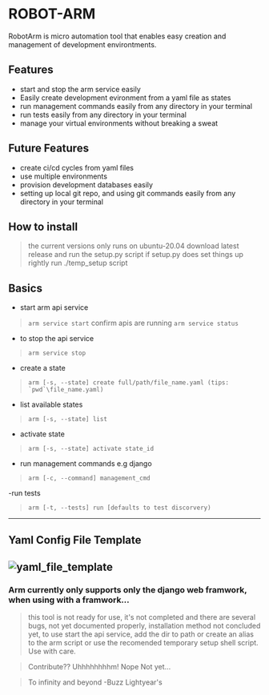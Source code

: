# ROBOT-ARM

RobotArm is micro automation tool that enables easy creation and management of development environtments.

## Features
- start and stop the arm service easily
- Easily create development evironment from a yaml file as states
- run management commands easily from any directory in your terminal
- run tests easily from any directory in your terminal
- manage your virtual environments without breaking a sweat

## Future Features
- create ci/cd cycles from yaml files
- use multiple environments
- provision development databases easily
- setting up local git repo, and using git commands easily from any directory in your terminal

## How to install
> the current versions only runs on ubuntu-20.04
> download latest release
> and run the setup.py script
> if setup.py does set things up rightly run ./temp_setup script

## Basics
- start arm api service
> `` arm service start ``
> confirm apis are running ``arm service status``

- to stop the api service
> `` arm service stop ``

- create a state
> ``arm [-s, --state] create full/path/file_name.yaml (tips: `pwd`\file_name.yaml)``

- list available states
> ``arm [-s, --state] list``

- activate state
> ``arm [-s, --state] activate state_id``

- run management commands e.g django
>``arm [-c, --command] management_cmd``
    
-run tests
>``arm [-t, --tests] run [defaults to test discorvery)``

------------------------------------------------------------------------------------------------------------------------
## Yaml Config File Template
![yaml_file_template](https://user-images.githubusercontent.com/41565098/161405937-e4ecefe8-738b-434e-9666-4ab98f40be64.jpg)
--------------------------------------------------------------------------------------------------------------------------

### Arm currently only supports only the django web framwork, when using with a framwork...

> this tool is not ready for use, it's not completed and there are several bugs, not yet documented properly, installation method not concluded yet, to use start the api service, add the dir to path or create an alias to the arm script or use the recomended temporary setup shell script. Use with care.

> Contribute?? Uhhhhhhhhm! Nope Not yet...

> To infinity and beyond
> -Buzz Lightyear's
